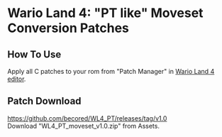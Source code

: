 # Wario Land 4: "PT like" Moveset Conversion Patches  
## How To Use
Apply all C patches to your rom from "Patch Manager" in [Wario Land 4 editor](https://github.com/wario-land/WL4Editor).  

## Patch Download
https://github.com/becored/WL4_PT/releases/tag/v1.0  
Download "WL4_PT_moveset_v1.0.zip" from Assets.
